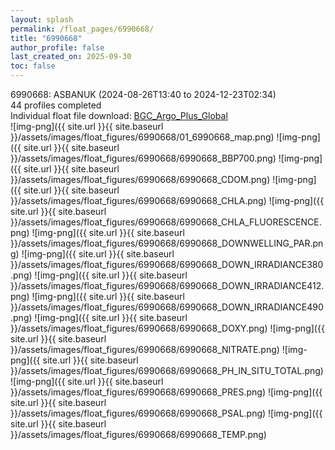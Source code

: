 ```yaml
---
layout: splash
permalink: /float_pages/6990668/
title: "6990668"
author_profile: false
last_created_on: 2025-09-30
toc: false
---
```

 
6990668: ASBANUK (2024-08-26T13:40 to 2024-12-23T02:34)\
44 profiles completed\
Individual float file download: [BGC_Argo_Plus_Global](https://ftp.soest.hawaii.edu/bgc_argo_plus/Individual_Floats/outliers_removed/6990668_Sprof_processed.nc)\
![img-png]({{ site.url }}{{ site.baseurl }}/assets/images/float_figures/6990668/01_6990668_map.png)
![img-png]({{ site.url }}{{ site.baseurl }}/assets/images/float_figures/6990668/6990668_BBP700.png)
![img-png]({{ site.url }}{{ site.baseurl }}/assets/images/float_figures/6990668/6990668_CDOM.png)
![img-png]({{ site.url }}{{ site.baseurl }}/assets/images/float_figures/6990668/6990668_CHLA.png)
![img-png]({{ site.url }}{{ site.baseurl }}/assets/images/float_figures/6990668/6990668_CHLA_FLUORESCENCE.png)
![img-png]({{ site.url }}{{ site.baseurl }}/assets/images/float_figures/6990668/6990668_DOWNWELLING_PAR.png)
![img-png]({{ site.url }}{{ site.baseurl }}/assets/images/float_figures/6990668/6990668_DOWN_IRRADIANCE380.png)
![img-png]({{ site.url }}{{ site.baseurl }}/assets/images/float_figures/6990668/6990668_DOWN_IRRADIANCE412.png)
![img-png]({{ site.url }}{{ site.baseurl }}/assets/images/float_figures/6990668/6990668_DOWN_IRRADIANCE490.png)
![img-png]({{ site.url }}{{ site.baseurl }}/assets/images/float_figures/6990668/6990668_DOXY.png)
![img-png]({{ site.url }}{{ site.baseurl }}/assets/images/float_figures/6990668/6990668_NITRATE.png)
![img-png]({{ site.url }}{{ site.baseurl }}/assets/images/float_figures/6990668/6990668_PH_IN_SITU_TOTAL.png)
![img-png]({{ site.url }}{{ site.baseurl }}/assets/images/float_figures/6990668/6990668_PRES.png)
![img-png]({{ site.url }}{{ site.baseurl }}/assets/images/float_figures/6990668/6990668_PSAL.png)
![img-png]({{ site.url }}{{ site.baseurl }}/assets/images/float_figures/6990668/6990668_TEMP.png)
